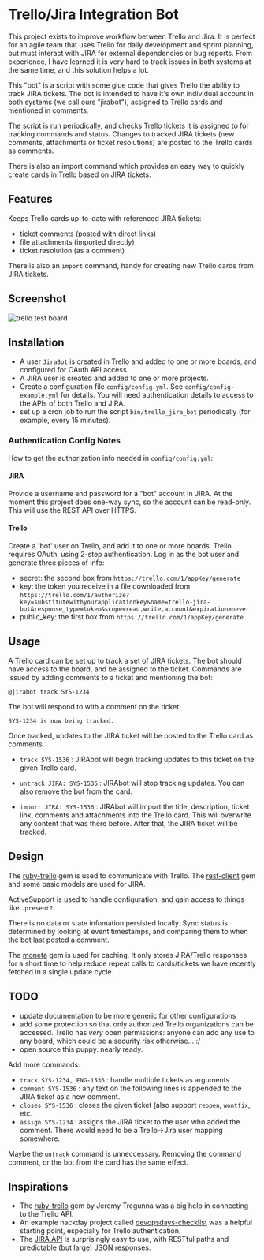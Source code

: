 # Trello/Jira Integration Bot #

This project exists to improve workflow between Trello and Jira. It is perfect for an agile team that uses Trello for daily development and sprint planning, but must interact with JIRA for external dependencies or bug reports. From experience, I have learned it is very hard to track issues in both systems at the same time, and this solution helps a lot.

This "bot" is a script with some glue code that gives Trello the ability to track JIRA tickets. The bot is intended to have it's own individual account in both systems (we call ours "jirabot"), assigned to Trello cards and mentioned in comments. 

The script is run periodically, and checks Trello tickets it is assigned to for tracking commands and status. Changes to tracked JIRA tickets (new comments, attachments or ticket resolutions) are posted to the Trello cards as comments.

There is also an import command which provides an easy way to quickly create cards in Trello based on JIRA tickets. 

## Features ##

Keeps Trello cards up-to-date with referenced JIRA tickets:

* ticket comments (posted with direct links)
* file attachments (imported directly)
* ticket resolution (as a comment)

There is also an `import` command, handy for creating new Trello cards from JIRA tickets. 

## Screenshot ##

![trello test board](http://dl.dropbox.com/u/385855/Screenshots/8pys.png)

## Installation ##

* A user `JiraBot` is created in Trello and added to one or more boards, and configured for OAuth API access.
* A JIRA user is created and added to one or more projects.
* Create a configuration file `config/config.yml`. See `config/config-example.yml` for details. You will need authentication details to access to the APIs of both Trello and JIRA. 
* set up a cron job to run the script `bin/trello_jira_bot` periodically (for example, every 15 minutes).

### Authentication Config Notes ##

How to get the authorization info needed in `config/config.yml`:

#### JIRA

Provide a username and password for a "bot" account in JIRA. At the moment this project does one-way sync, so the account can be read-only. This will use the REST API over HTTPS.

#### Trello

Create a 'bot' user on Trello, and add it to one or more boards. Trello requires OAuth, using 2-step authentication. Log in as the bot user and generate three pieces of info:

* secret: the second box from `https://trello.com/1/appKey/generate`
* key: the token you receive in a file downloaded from `https://trello.com/1/authorize?key=substitutewithyourapplicationkey&name=trello-jira-bot&response_type=token&scope=read,write,account&expiration=never`
* public_key: the first box from `https://trello.com/1/appKey/generate`

## Usage ##

A Trello card can be set up to track a set of JIRA tickets. The bot should have access to the board, and be assigned to the ticket. Commands are issued by adding comments to a ticket and mentioning the bot:

    @jirabot track SYS-1234

The bot will respond to with a comment on the ticket:

    SYS-1234 is now being tracked.

Once tracked, updates to the JIRA ticket will be posted to the Trello card as comments. 

* `track SYS-1536` : JIRAbot will begin tracking updates to this ticket on the given Trello card.

* `untrack JIRA: SYS-1536` : JIRAbot will stop tracking updates. You can also remove the bot from the card.

* `import JIRA: SYS-1536` : JIRAbot will import the title, description, ticket link, comments and attachments into the Trello card. This will overwrite any content that was there before. After that, the JIRA ticket will be tracked.

## Design ##

The [ruby-trello](https://github.com/jeremytregunna/ruby-trello) gem is used to communicate with Trello. The [rest-client](https://github.com/archiloque/rest-client) gem and some basic models are used for JIRA. 

ActiveSupport is used to handle configuration, and gain access to things like `.present?`.

There is no data or state infomation persisted locally. Sync status is determined by looking at event timestamps, and comparing them to when the bot last posted a comment.

The [moneta](https://github.com/minad/moneta) gem is used for caching. It only stores JIRA/Trello responses for a short time to help reduce repeat calls to cards/tickets we have recently fetched in a single update cycle.



## TODO

* update documentation to be more generic for other configurations
* add some protection so that only authorized Trello organizations can be accessed. Trello has *very* open permissions: anyone can add any use to any board, which could be a security risk otherwise... :/
* open source this puppy. nearly ready.

Add more commands:

* `track SYS-1234, ENG-1536` : handle multiple tickets as arguments
* `comment SYS-1536` : any text on the following lines is appended to the JIRA ticket as a new comment.
* `closes SYS-1536` : closes the given ticket (also support `reopen`, `wontfix`, etc.
* `assign SYS-1234` : assigns the JIRA ticket to the user who added the comment. There would need to be a Trello->Jira user mapping somewhere.

Maybe the `untrack` command is unneccessary. Removing the command comment, or the bot from the card has the same effect.

## Inspirations ##

* The [ruby-trello](https://github.com/jeremytregunna/ruby-trello) gem by Jeremy Tregunna was a big help in connecting to the Trello API. 
* An example hackday project called [devopsdays-checklist](https://github.com/jedi4ever/devopsdays-checklist) was a helpful starting point, especially for Trello authentication.
* The [JIRA API](https://developer.atlassian.com/display/JIRADEV/JIRA+REST+APIs) is surprisingly easy to use, with RESTful paths and predictable (but large) JSON responses.

